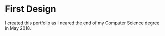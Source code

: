 # First Design

I created this portfolio as I neared the end of my Computer Science degree in May 2018.


